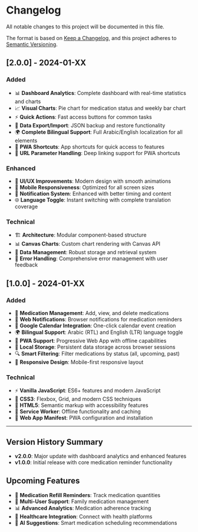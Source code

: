 # Changelog

All notable changes to this project will be documented in this file.

The format is based on [Keep a Changelog](https://keepachangelog.com/en/1.0.0/),
and this project adheres to [Semantic Versioning](https://semver.org/spec/v2.0.0.html).

## [2.0.0] - 2024-01-XX

### Added
- 📊 **Dashboard Analytics**: Complete dashboard with real-time statistics and charts
- 📈 **Visual Charts**: Pie chart for medication status and weekly bar chart
- ⚡ **Quick Actions**: Fast access buttons for common tasks
- 💾 **Data Export/Import**: JSON backup and restore functionality
- 🌍 **Complete Bilingual Support**: Full Arabic/English localization for all elements
- 📱 **PWA Shortcuts**: App shortcuts for quick access to features
- 🔗 **URL Parameter Handling**: Deep linking support for PWA shortcuts

### Enhanced
- 🎨 **UI/UX Improvements**: Modern design with smooth animations
- 📱 **Mobile Responsiveness**: Optimized for all screen sizes
- 🔔 **Notification System**: Enhanced with better timing and content
- 🌐 **Language Toggle**: Instant switching with complete translation coverage

### Technical
- 🏗️ **Architecture**: Modular component-based structure
- 📊 **Canvas Charts**: Custom chart rendering with Canvas API
- 💾 **Data Management**: Robust storage and retrieval system
- 🔧 **Error Handling**: Comprehensive error management with user feedback

## [1.0.0] - 2024-01-XX

### Added
- 💊 **Medication Management**: Add, view, and delete medications
- 🔔 **Web Notifications**: Browser notifications for medication reminders
- 📅 **Google Calendar Integration**: One-click calendar event creation
- 🌍 **Bilingual Support**: Arabic (RTL) and English (LTR) language toggle
- 📱 **PWA Support**: Progressive Web App with offline capabilities
- 💾 **Local Storage**: Persistent data storage across browser sessions
- 🔍 **Smart Filtering**: Filter medications by status (all, upcoming, past)
- 📱 **Responsive Design**: Mobile-first responsive layout

### Technical
- ⚡ **Vanilla JavaScript**: ES6+ features and modern JavaScript
- 🎨 **CSS3**: Flexbox, Grid, and modern CSS techniques
- 📄 **HTML5**: Semantic markup with accessibility features
- 🔧 **Service Worker**: Offline functionality and caching
- 📱 **Web App Manifest**: PWA configuration and installation

---

## Version History Summary

- **v2.0.0**: Major update with dashboard analytics and enhanced features
- **v1.0.0**: Initial release with core medication reminder functionality

## Upcoming Features

- 🔄 **Medication Refill Reminders**: Track medication quantities
- 👥 **Multi-User Support**: Family medication management
- 📊 **Advanced Analytics**: Medication adherence tracking
- 🔗 **Healthcare Integration**: Connect with health platforms
- 🤖 **AI Suggestions**: Smart medication scheduling recommendations